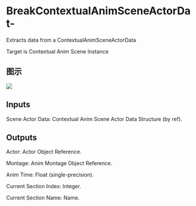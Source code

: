 # BreakContextualAnimSceneActorDat-

Extracts data from a ContextualAnimSceneActorData

Target is Contextual Anim Scene Instance

## 图示

![]($-20221218-18304019.png)

## Inputs

Scene Actor Data: Contextual Anim Scene Actor Data Structure (by ref).  

## Outputs

Actor: Actor Object Reference.

Montage: Anim Montage Object Reference.

Anim Time: Float (single-precision).

Current Section Index: Integer.

Current Section Name: Name.


